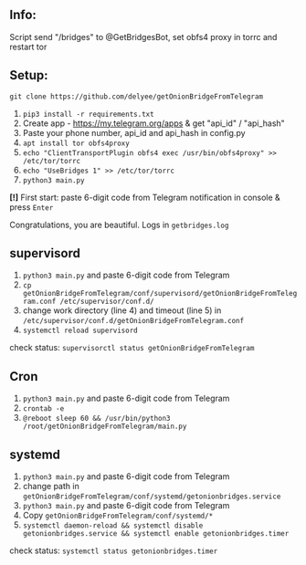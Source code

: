 ## Info:
Script send "/bridges" to @GetBridgesBot, set obfs4 proxy in torrc and restart tor


## Setup:

`git clone https://github.com/delyee/getOnionBridgeFromTelegram`

1. `pip3 install -r requirements.txt`
2. Create app - https://my.telegram.org/apps & get "api_id" / "api_hash"
3. Paste your phone number, api_id and api_hash in config.py
4. `apt install tor obfs4proxy`
5. `echo "ClientTransportPlugin obfs4 exec /usr/bin/obfs4proxy" >> /etc/tor/torrc`
6. `echo "UseBridges 1" >> /etc/tor/torrc`
7. `python3 main.py`

**[!]** First start: paste 6-digit code from Telegram notification in console & press `Enter`

Congratulations, you are beautiful. Logs in `getbridges.log`


## supervisord

1. `python3 main.py` and paste 6-digit code from Telegram
2. `cp getOnionBridgeFromTelegram/conf/supervisord/getOnionBridgeFromTelegram.conf /etc/supervisor/conf.d/`
3. change work directory (line 4) and timeout (line 5) in `/etc/supervisor/conf.d/getOnionBridgeFromTelegram.conf`
4. `systemctl reload supervisord`

check status: `supervisorctl status getOnionBridgeFromTelegram`


## Cron
1. `python3 main.py` and paste 6-digit code from Telegram
2. `crontab -e`
3. `@reboot sleep 60 && /usr/bin/python3 /root/getOnionBridgeFromTelegram/main.py`

## systemd

1. `python3 main.py` and paste 6-digit code from Telegram
2. change path in `getOnionBridgeFromTelegram/conf/systemd/getonionbridges.service`
3. `python3 main.py` and paste 6-digit code from Telegram
4. Copy `getOnionBridgeFromTelegram/conf/systemd/*`
5. `systemctl daemon-reload && systemctl disable getonionbridges.service && systemctl enable getonionbridges.timer`

check status: `systemctl status getonionbridges.timer`



